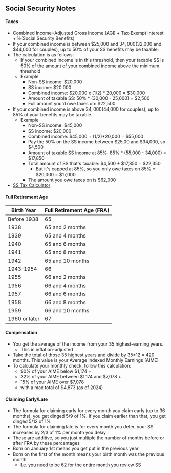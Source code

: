 ## Social Security Notes

#### Taxes
- Combined Income=Adjusted Gross Income (AGI) + Tax-Exempt Interest + ½(Social Security Benefits)
- If your combined income is between $25,000 and $34,000 ($32,000 and $44,000 for couples), up to 50% of your SS benefits may be taxable.
- The calculation is as follows:
  - If your combined income is in this threshold, then your taxable SS is 50% of the amount of your combined income above the minimum threshold
  - Example
    - Non-SS income: $20,000
    - SS income: $20,000
    - Combined income: $20,000 x (1/2) * 20,000 = $30,000
    - Amount of taxable SS: 50% * (30,000 - 25,000) = $2,500
    - Full amount you'd owe taxes on: $22,500
- If your combined income is above $34,000 ($44,000 for couples), up to 85% of your benefits may be taxable.
  - Example
    - Non-SS income: $45,000
    - SS income: $20,000
    - Combined income: $45,000 + (1/2)*20,000 = $55,000
    - Pay the 50% on the SS income between $25,00 and $34,000, so $4,500
    - Amount of taxable SS income at 85%: 85% * (55,000 - 34,000) = $17,850
    - Total amount of SS that's taxable: $4,500 + $17,850 = $22,350
      - But it's capped at 85%, so you only owe taxes on 85% * $20,000 = $17,000
    - The amount you owe taxes on is $62,000
- [SS Tax Calculator](https://www.covisum.com/resources/taxable-social-security-calculator)

#### Full Retirement Age
| Birth Year       | Full Retirement Age (FRA) |
|------------------|---------------------------|
| Before 1938      | 65                        |
| 1938             | 65 and 2 months           |
| 1939             | 65 and 4 months           |
| 1940             | 65 and 6 months           |
| 1941             | 65 and 8 months           |
| 1942             | 65 and 10 months          |
| 1943–1954        | 66                        |
| 1955             | 66 and 2 months           |
| 1956             | 66 and 4 months           |
| 1957             | 66 and 6 months           |
| 1958             | 66 and 8 months           |
| 1959             | 66 and 10 months          |
| 1960 or later    | 67                        |

#### Compensation
- You get the average of the income from your 35 highest-earning years.
  - This in inflation-adjusted
- Take the total of those 35 highest years and divide by 35*12 = 420 months. This value is your Average Indexed Monthly Earnings (AIME)
- To calculate your monthly check, follow this calculation:
  - 90% of your AIME below $1,174 +
  - 32% of your AIME between $1,174 and $7,078 + 
  - 15% of your AIME over $7,078
  - with a max total of $4,873 (as of 2024)

#### Claiming Early/Late
- The formula for claiming early for every month you claim early (up to 36 months), you get dinged 5/9 of 1%. If you claim earlier than that, you get dinged 5/12 of 1%
- The formula for claiming late is for every month you defer, your SS increases by 2/3 of 1% per month you delay
- These are additive, so you just multiple the number of months before or after FRA by these percentages
- Born on January 1st means you get put in the previous year
- Born on the first of the month means your birth month was the previous month
  - I.e. you need to be 62 for the entire month you review SS


